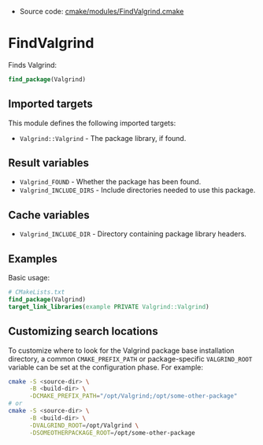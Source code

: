 <!-- This is auto-generated file. -->
* Source code: [cmake/modules/FindValgrind.cmake](https://github.com/petk/php-build-system/blob/master/cmake/cmake/modules/FindValgrind.cmake)

# FindValgrind

Finds Valgrind:

```cmake
find_package(Valgrind)
```

## Imported targets

This module defines the following imported targets:

* `Valgrind::Valgrind` - The package library, if found.

## Result variables

* `Valgrind_FOUND` - Whether the package has been found.
* `Valgrind_INCLUDE_DIRS` - Include directories needed to use this package.

## Cache variables

* `Valgrind_INCLUDE_DIR` - Directory containing package library headers.

## Examples

Basic usage:

```cmake
# CMakeLists.txt
find_package(Valgrind)
target_link_libraries(example PRIVATE Valgrind::Valgrind)
```

## Customizing search locations

To customize where to look for the Valgrind package base
installation directory, a common `CMAKE_PREFIX_PATH` or
package-specific `VALGRIND_ROOT` variable can be set at
the configuration phase. For example:

```sh
cmake -S <source-dir> \
      -B <build-dir> \
      -DCMAKE_PREFIX_PATH="/opt/Valgrind;/opt/some-other-package"
# or
cmake -S <source-dir> \
      -B <build-dir> \
      -DVALGRIND_ROOT=/opt/Valgrind \
      -DSOMEOTHERPACKAGE_ROOT=/opt/some-other-package
```
